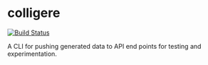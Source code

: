 # colligere

[![Build Status](https://travis-ci.org/ThrashingCode/colligere.svg?branch=master)](https://travis-ci.org/ThrashingCode/colligere)

A CLI for pushing generated data to API end points for testing and experimentation.
